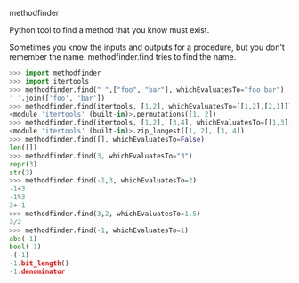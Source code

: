 methodfinder

Python tool to find a method that you know must exist.

Sometimes you know the inputs and outputs for a procedure, but you don't remember the name.
methodfinder.find tries to find the name.

```python
>>> import methodfinder
>>> import itertools
>>> methodfinder.find(" ",["foo", "bar"], whichEvaluatesTo="foo bar")
' '.join(['foo', 'bar'])
>>> methodfinder.find(itertools, [1,2], whichEvaluatesTo=[[1,2],[2,1]])
<module 'itertools' (built-in)>.permutations([1, 2])
>>> methodfinder.find(itertools, [1,2], [3,4], whichEvaluatesTo=[[1,3],[2,4]])
<module 'itertools' (built-in)>.zip_longest([1, 2], [3, 4])
>>> methodfinder.find([], whichEvaluatesTo=False)
len([])
>>> methodfinder.find(3, whichEvaluatesTo="3")
repr(3)
str(3)
>>> methodfinder.find(-1,3, whichEvaluatesTo=2)
-1+3
-1%3
3+-1
>>> methodfinder.find(3,2, whichEvaluatesTo=1.5)
3/2
>>> methodfinder.find(-1, whichEvaluatesTo=1)
abs(-1)
bool(-1)
-(-1)
-1.bit_length()
-1.denominator
```
